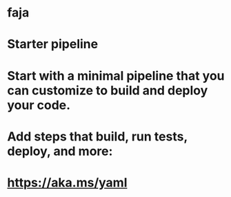 # faja

# Starter pipeline
# Start with a minimal pipeline that you can customize to build and deploy your code.
# Add steps that build, run tests, deploy, and more:
# https://aka.ms/yaml
